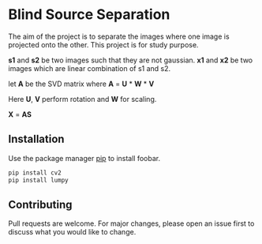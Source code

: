 # Blind Source Separation

The aim of the project is to separate the images where one image is projected onto the other. This project is for study purpose. 
 
**s1** and **s2** be two images such that  they are not gaussian.
**x1** and **x2** be two images which are linear combination of s1 and s2.

let **A** be the SVD matrix where **A** = **U** * **W** * **V**

Here **U**, **V** perform rotation and **W** for scaling.

**X** = **AS**



## Installation

Use the package manager [pip](https://pip.pypa.io/en/stable/) to install foobar.

```bash
pip install cv2
pip install lumpy
```


## Contributing
Pull requests are welcome. For major changes, please open an issue first to discuss what you would like to change.
